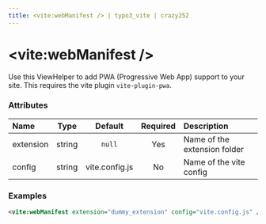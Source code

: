 ```yaml
---
title: <vite:webManifest /> | typo3_vite | crazy252
---
```


# <vite:webManifest />

Use this ViewHelper to add PWA (Progressive Web App) support to your site. This requires the vite plugin `vite-plugin-pwa`.

### Attributes

| Name | Type | Default | Required | Description |
|:-----|:----:|:-------:|:--------:|:------------|
| extension | string | `null` | Yes | Name of the extension folder |
| config | string | vite.config.js | No | Name of the vite config |

### Examples

```xml
<vite:webManifest extension="dummy_extension" config="vite.config.js" />
```